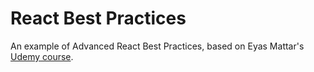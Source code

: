# React Best Practices

An example of Advanced React Best Practices, based on Eyas Mattar's [Udemy course](https://www.udemy.com/course/advanced-react-render-performance-best-practices-pattern).